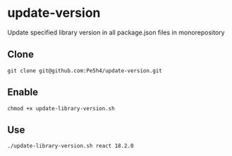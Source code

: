 # update-version
Update specified library version in all package.json files in monorepository

## Clone

```
git clone git@github.com:Pe5h4/update-version.git
```

## Enable

```
chmod +x update-library-version.sh
```

## Use

```
./update-library-version.sh react 18.2.0
```
